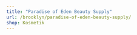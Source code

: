 ```yaml
---
title: "Paradise of Eden Beauty Supply"
url: /brooklyn/paradise-of-eden-beauty-supply/
shop: Kosmetik
---
```

